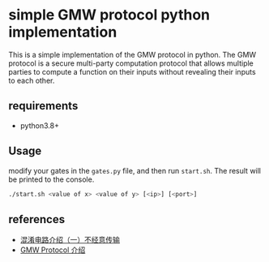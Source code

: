 # simple GMW protocol python implementation

This is a simple implementation of the GMW protocol in python. The GMW protocol is a secure multi-party computation protocol that allows multiple parties to compute a function on their inputs without revealing their inputs to each other. 

## requirements

- python3.8+

## Usage

modify your gates in the `gates.py` file, and then run `start.sh`. The result will be printed to the console.

```sh
./start.sh <value of x> <value of y> [<ip>] [<port>]
```

## references

- [混淆电路介绍（一）不经意传输](https://zhuanlan.zhihu.com/p/126396795)
- [GMW Protocol 介绍](https://zhuanlan.zhihu.com/p/237061306)
